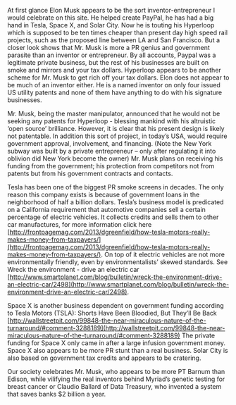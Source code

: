 
At first glance Elon Musk appears to be the sort inventor-entrepreneur I would celebrate on this site. He helped create PayPal, he has had a big hand in Tesla, Space X, and Solar City. Now he is touting his Hyperloop which is supposed to be ten times cheaper than present day high speed rail projects, such as the proposed line between LA and San Francisco. But a closer look shows that Mr. Musk is more a PR genius and government parasite than an inventor or entrepreneur. By all accounts, Paypal was a legitimate private business, but the rest of his businesses are built on smoke and mirrors and your tax dollars. Hyperloop appears to be another scheme for Mr. Musk to get rich off your tax dollars. Elon does not appear to be much of an inventor either. He is a named inventor on only four issued US utility patents and none of them have anything to do with his signature businesses.

  

Mr. Musk, being the master manipulator, announced that he would not be seeking any patents for Hyperloop - blessing mankind with his altruistic ‘open source’ brilliance. However, it is clear that his present design is likely not patentable. In addition this sort of project, in today’s USA, would require government approval, involvement, and financing. (Note the New York subway was built by a private entrepreneur – only after regulating it into oblivion did New York become the owner) Mr. Musk plans on receiving his funding from the government; his protection from competitors not from patents but from his government contracts and contacts.

  

Tesla has been one of the biggest PR smoke screens in decades. The only reason this company exists is because of government loans in the neighborhood of half a billion dollars. Tesla’s business model is predicated on a California requirement that automotive companies sell a certain percentage of electric vehicles. It collects credits and sells them to other car manufactures, for more information click here [http://frontpagemag.com/2013/dgreenfield/how-tesla-motors-really-makes-money-from-taxpayers/](http://frontpagemag.com/2013/dgreenfield/how-tesla-motors-really-makes-money-from-taxpayers/). On top of it electric vehicles are not more environmentally friendly, even by environmentalists’ skewed standards. See Wreck the environment - drive an electric car [http://www.smartplanet.com/blog/bulletin/wreck-the-environment-drive-an-electric-car/2498](http://www.smartplanet.com/blog/bulletin/wreck-the-environment-drive-an-electric-car/2498).

  

Space X is another business dependent on government funding according to Tesla Motors (TSLA): Shorts Have Been Bloodied, But They’ll Be Back [http://wallstreetpit.com/99848-the-near-miraculous-nature-of-the-turnaround/#comment-3288189](http://wallstreetpit.com/99848-the-near-miraculous-nature-of-the-turnaround/#comment-3288189) The private funding for Space X only came in after a large infusion government money. Space X also appears to be more PR stunt than a real business. Solar City is also based on government tax credits and appears to be cratering.

  

Our society celebrates Mr. Musk, who appears to be more PT Barnum than Edison, while vilifying the real inventors behind Myriad’s genetic testing for breast cancer or Claudio Ballard of Data Treasury, who invented a system that saves banks $2 billion a year.